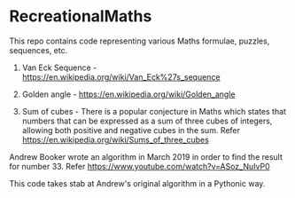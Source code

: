 # RecreationalMaths
This repo contains code representing various Maths formulae, puzzles, sequences, etc.

1. Van Eck Sequence - https://en.wikipedia.org/wiki/Van_Eck%27s_sequence
2. Golden angle - https://en.wikipedia.org/wiki/Golden_angle

3. Sum of cubes - There is a popular conjecture in Maths which states that numbers that can be expressed as a sum of three cubes of integers,
 allowing both positive and negative cubes in the sum. Refer https://en.wikipedia.org/wiki/Sums_of_three_cubes

 Andrew Booker wrote an algorithm in March 2019 in order to find the result for number 33. Refer https://www.youtube.com/watch?v=ASoz_NuIvP0

 This code takes stab at Andrew's original algorithm in a Pythonic way.
